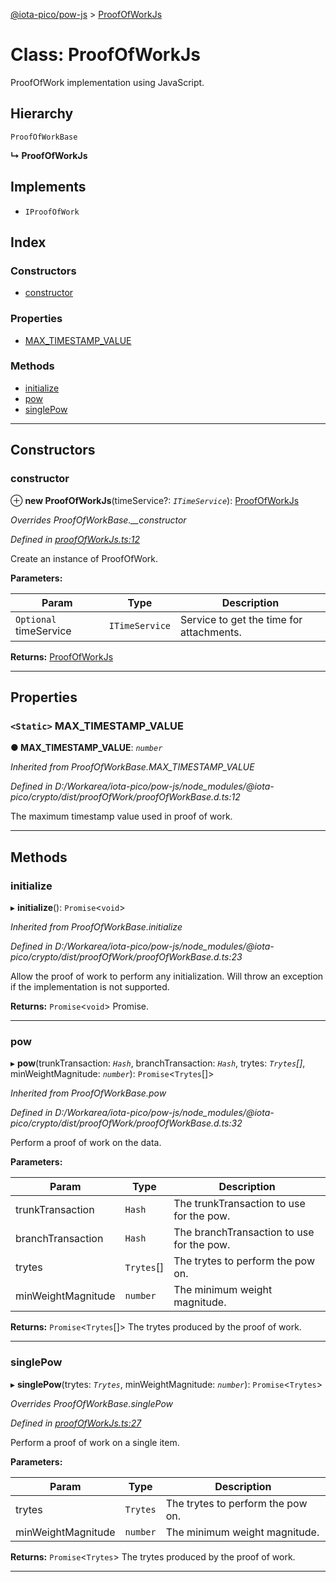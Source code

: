 [@iota-pico/pow-js](../README.md) > [ProofOfWorkJs](../classes/proofofworkjs.md)

# Class: ProofOfWorkJs

ProofOfWork implementation using JavaScript.

## Hierarchy

 `ProofOfWorkBase`

**↳ ProofOfWorkJs**

## Implements

* `IProofOfWork`

## Index

### Constructors

* [constructor](proofofworkjs.md#constructor)

### Properties

* [MAX_TIMESTAMP_VALUE](proofofworkjs.md#max_timestamp_value)

### Methods

* [initialize](proofofworkjs.md#initialize)
* [pow](proofofworkjs.md#pow)
* [singlePow](proofofworkjs.md#singlepow)

---

## Constructors

<a id="constructor"></a>

###  constructor

⊕ **new ProofOfWorkJs**(timeService?: *`ITimeService`*): [ProofOfWorkJs](proofofworkjs.md)

*Overrides ProofOfWorkBase.__constructor*

*Defined in [proofOfWorkJs.ts:12](https://github.com/iota-pico/pow-js/blob/ce7df08/src/proofOfWorkJs.ts#L12)*

Create an instance of ProofOfWork.

**Parameters:**

| Param | Type | Description |
| ------ | ------ | ------ |
| `Optional` timeService | `ITimeService` |  Service to get the time for attachments. |

**Returns:** [ProofOfWorkJs](proofofworkjs.md)

___

## Properties

<a id="max_timestamp_value"></a>

### `<Static>` MAX_TIMESTAMP_VALUE

**● MAX_TIMESTAMP_VALUE**: *`number`*

*Inherited from ProofOfWorkBase.MAX_TIMESTAMP_VALUE*

*Defined in D:/Workarea/iota-pico/pow-js/node_modules/@iota-pico/crypto/dist/proofOfWork/proofOfWorkBase.d.ts:12*

The maximum timestamp value used in proof of work.

___

## Methods

<a id="initialize"></a>

###  initialize

▸ **initialize**(): `Promise`<`void`>

*Inherited from ProofOfWorkBase.initialize*

*Defined in D:/Workarea/iota-pico/pow-js/node_modules/@iota-pico/crypto/dist/proofOfWork/proofOfWorkBase.d.ts:23*

Allow the proof of work to perform any initialization. Will throw an exception if the implementation is not supported.

**Returns:** `Promise`<`void`>
Promise.

___
<a id="pow"></a>

###  pow

▸ **pow**(trunkTransaction: *`Hash`*, branchTransaction: *`Hash`*, trytes: *`Trytes`[]*, minWeightMagnitude: *`number`*): `Promise`<`Trytes`[]>

*Inherited from ProofOfWorkBase.pow*

*Defined in D:/Workarea/iota-pico/pow-js/node_modules/@iota-pico/crypto/dist/proofOfWork/proofOfWorkBase.d.ts:32*

Perform a proof of work on the data.

**Parameters:**

| Param | Type | Description |
| ------ | ------ | ------ |
| trunkTransaction | `Hash` |  The trunkTransaction to use for the pow. |
| branchTransaction | `Hash` |  The branchTransaction to use for the pow. |
| trytes | `Trytes`[] |  The trytes to perform the pow on. |
| minWeightMagnitude | `number` |  The minimum weight magnitude. |

**Returns:** `Promise`<`Trytes`[]>
The trytes produced by the proof of work.

___
<a id="singlepow"></a>

###  singlePow

▸ **singlePow**(trytes: *`Trytes`*, minWeightMagnitude: *`number`*): `Promise`<`Trytes`>

*Overrides ProofOfWorkBase.singlePow*

*Defined in [proofOfWorkJs.ts:27](https://github.com/iota-pico/pow-js/blob/ce7df08/src/proofOfWorkJs.ts#L27)*

Perform a proof of work on a single item.

**Parameters:**

| Param | Type | Description |
| ------ | ------ | ------ |
| trytes | `Trytes` |  The trytes to perform the pow on. |
| minWeightMagnitude | `number` |  The minimum weight magnitude. |

**Returns:** `Promise`<`Trytes`>
The trytes produced by the proof of work.

___

